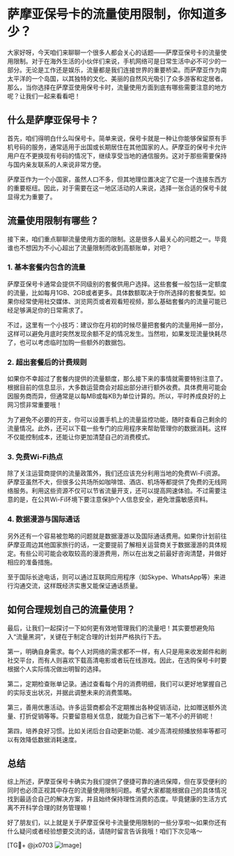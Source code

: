 # 萨摩亚保号卡的流量使用限制，你知道多少？

大家好呀，今天咱们来聊聊一个很多人都会关心的话题——萨摩亚保号卡的流量使用限制。对于在海外生活的小伙伴们来说，手机网络可是日常生活中必不可少的一部分。无论是工作还是娱乐，流量都是我们连接世界的重要桥梁。而萨摩亚作为南太平洋的一个岛国，以其独特的文化、美丽的自然风光吸引了众多游客和定居者。那么，当你选择在萨摩亚使用保号卡时，流量使用方面到底有哪些需要注意的地方呢？让我们一起来看看吧！

## 什么是萨摩亚保号卡？

首先，咱们得明白什么叫保号卡。简单来说，保号卡就是一种让你能够保留原有手机号码的服务，通常适用于出国或长期居住在其他国家的人。萨摩亚的保号卡允许用户在不更换现有号码的情况下，继续享受当地的通信服务。这对于那些需要保持与国内亲友联系的人来说非常方便。

萨摩亚作为一个小国家，虽然人口不多，但其地理位置决定了它是一个连接东西方的重要枢纽。因此，对于需要在这一地区活动的人来说，选择一张合适的保号卡就显得尤为重要了。

## 流量使用限制有哪些？

接下来，咱们重点聊聊流量使用方面的限制。这是很多人最关心的问题之一。毕竟谁也不想因为不小心超出了流量限制而收到高额账单，对吧？

### 1. 基本套餐内包含的流量

萨摩亚保号卡通常会提供不同级别的套餐供用户选择。这些套餐一般包括一定额度的流量，比如每月1GB、2GB或者更多。具体数额取决于你所选择的套餐类型。如果你经常使用社交媒体、浏览网页或者观看短视频，那么基础套餐内的流量可能已经足够满足你的日常需求了。

不过，这里有一个小技巧：建议你在月初的时候尽量把套餐内的流量用掉一部分，这样可以避免月底时突然发现余额不足的情况发生。当然啦，如果发现流量快耗尽了，也可以考虑临时加购一些额外的数据包。

### 2. 超出套餐后的计费规则

如果你不幸超过了套餐内提供的流量额度，那么接下来的事情就需要特别注意了。根据目前的信息显示，大多数运营商会对超出部分进行额外收费。具体费用可能会因服务商而异，但通常是以每MB或每KB为单位计算的。所以，平时养成良好的上网习惯非常重要哦！

为了避免不必要的开支，你可以设置手机上的流量监控功能，随时查看自己剩余的流量情况。此外，还可以下载一些专门的应用程序来帮助管理你的数据消耗。这样不仅能控制成本，还能让你更加清楚自己的消费模式。

### 3. 免费Wi-Fi热点

除了关注运营商提供的流量政策外，我们还应该充分利用当地的免费Wi-Fi资源。萨摩亚虽然不大，但很多公共场所如咖啡馆、酒店、机场等都提供了免费的无线网络服务。利用这些资源不仅可以节省流量开支，还可以提高网速体验。不过需要注意的是，在公共Wi-Fi环境下要注意保护个人信息安全，避免泄露敏感资料。

### 4. 数据漫游与国际通话

另外还有一个容易被忽略的问题就是数据漫游以及国际通话费用。如果你计划前往萨摩亚周边其他国家旅行的话，一定要提前了解相关运营商关于数据漫游的具体规定。有些公司可能会收取较高的漫游费用，所以在出发之前最好咨询清楚，并做好相应的准备措施。

至于国际长途电话，则可以通过互联网应用程序（如Skype、WhatsApp等）来进行沟通交流，这样既经济实惠又能保证通话质量。

## 如何合理规划自己的流量使用？

最后，让我们一起探讨一下如何更有效地管理我们的流量吧！其实要想避免陷入“流量黑洞”，关键在于制定合理的计划并严格执行下去。

第一，明确自身需求。每个人对网络的需求都不一样，有人只是用来收发邮件和刷社交平台，而有人则喜欢下载高清电影或者玩在线游戏。因此，在选购保号卡时要根据个人实际情况做出明智的选择。

第二，定期检查账单记录。通过查看每个月的消费明细，我们可以更好地掌握自己的实际支出状况，并据此调整未来的消费策略。

第三，善用优惠活动。许多运营商都会不定期推出各种促销活动，比如赠送额外流量、打折促销等等。只要留意相关信息，就能为自己省下一笔不小的开销呢！

第四，培养良好习惯。比如关闭后台自动更新功能、减少高清视频播放频率等都可以有效降低数据消耗速度。

## 总结

综上所述，萨摩亚保号卡确实为我们提供了便捷可靠的通讯保障，但在享受便利的同时也必须正视其中存在的流量使用限制问题。希望大家都能根据自己的具体情况找到最适合自己的解决方案，并且始终保持理性消费的态度。毕竟健康的生活方式离不开科学合理的财务管理嘛！

好了朋友们，以上就是关于萨摩亚保号卡流量使用限制的一些分享啦～如果你还有什么疑问或者经验想要交流的话，请随时留言告诉我哦！咱们下次见咯～

[TG💪+ @jx0703 ![Image](https://github.com/user-attachments/assets/dbca1d08-cadb-493c-b0ec-ad6f7a83f270)]